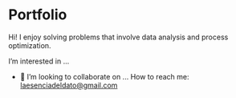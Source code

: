 # Portfolio

Hi! I enjoy solving problems that involve data analysis and process optimization.

I’m interested in ...
- 💞️ I’m looking to collaborate on ...
How to reach me: laesenciadeldato@gmail.com

<!---
luisorodriguez/luisorodriguez is a ✨ special ✨ repository because its `README.md` (this file) appears on your GitHub profile.
You can click the Preview link to take a look at your changes.
--->
